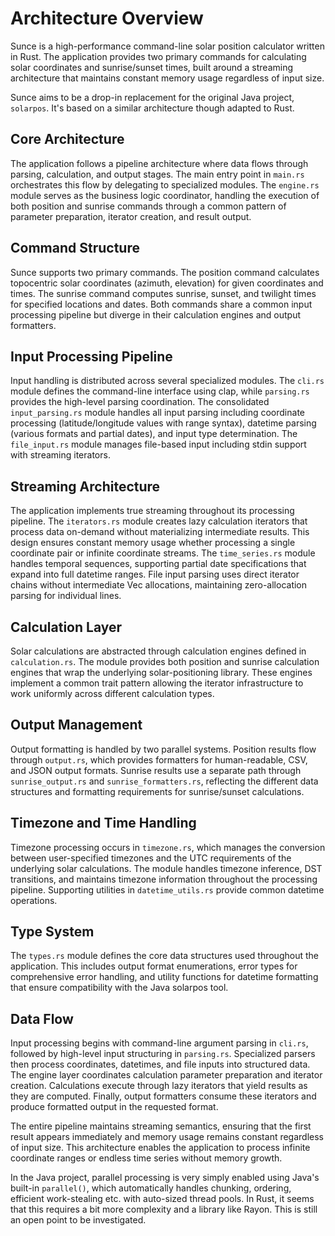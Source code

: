 # Architecture Overview

Sunce is a high-performance command-line solar position calculator written in Rust. The application provides two primary commands for calculating solar coordinates and sunrise/sunset times, built around a streaming architecture that maintains constant memory usage regardless of input size.

Sunce aims to be a drop-in replacement for the original Java project, `solarpos`. It's based on a similar architecture though adapted to Rust.

## Core Architecture

The application follows a pipeline architecture where data flows through parsing, calculation, and output stages. The main entry point in `main.rs` orchestrates this flow by delegating to specialized modules. The `engine.rs` module serves as the business logic coordinator, handling the execution of both position and sunrise commands through a common pattern of parameter preparation, iterator creation, and result output.

## Command Structure

Sunce supports two primary commands. The position command calculates topocentric solar coordinates (azimuth, elevation) for given coordinates and times. The sunrise command computes sunrise, sunset, and twilight times for specified locations and dates. Both commands share a common input processing pipeline but diverge in their calculation engines and output formatters.

## Input Processing Pipeline

Input handling is distributed across several specialized modules. The `cli.rs` module defines the command-line interface using clap, while `parsing.rs` provides the high-level parsing coordination. The consolidated `input_parsing.rs` module handles all input parsing including coordinate processing (latitude/longitude values with range syntax), datetime parsing (various formats and partial dates), and input type determination. The `file_input.rs` module manages file-based input including stdin support with streaming iterators.

## Streaming Architecture

The application implements true streaming throughout its processing pipeline. The `iterators.rs` module creates lazy calculation iterators that process data on-demand without materializing intermediate results. This design ensures constant memory usage whether processing a single coordinate pair or infinite coordinate streams. The `time_series.rs` module handles temporal sequences, supporting partial date specifications that expand into full datetime ranges. File input parsing uses direct iterator chains without intermediate Vec allocations, maintaining zero-allocation parsing for individual lines.

## Calculation Layer

Solar calculations are abstracted through calculation engines defined in `calculation.rs`. The module provides both position and sunrise calculation engines that wrap the underlying solar-positioning library. These engines implement a common trait pattern allowing the iterator infrastructure to work uniformly across different calculation types.

## Output Management

Output formatting is handled by two parallel systems. Position results flow through `output.rs`, which provides formatters for human-readable, CSV, and JSON output formats. Sunrise results use a separate path through `sunrise_output.rs` and `sunrise_formatters.rs`, reflecting the different data structures and formatting requirements for sunrise/sunset calculations.

## Timezone and Time Handling

Timezone processing occurs in `timezone.rs`, which manages the conversion between user-specified timezones and the UTC requirements of the underlying solar calculations. The module handles timezone inference, DST transitions, and maintains timezone information throughout the processing pipeline. Supporting utilities in `datetime_utils.rs` provide common datetime operations.

## Type System

The `types.rs` module defines the core data structures used throughout the application. This includes output format enumerations, error types for comprehensive error handling, and utility functions for datetime formatting that ensure compatibility with the Java solarpos tool.

## Data Flow

Input processing begins with command-line argument parsing in `cli.rs`, followed by high-level input structuring in `parsing.rs`. Specialized parsers then process coordinates, datetimes, and file inputs into structured data. The engine layer coordinates calculation parameter preparation and iterator creation. Calculations execute through lazy iterators that yield results as they are computed. Finally, output formatters consume these iterators and produce formatted output in the requested format.

The entire pipeline maintains streaming semantics, ensuring that the first result appears immediately and memory usage remains constant regardless of input size. This architecture enables the application to process infinite coordinate ranges or endless time series without memory growth.

In the Java project, parallel processing is very simply enabled using Java's built-in `parallel()`, which automatically handles chunking, ordering, efficient work-stealing etc. with auto-sized thread pools. In Rust, it seems that this requires a bit more complexity and a library like Rayon. This is still an open point to be investigated.
